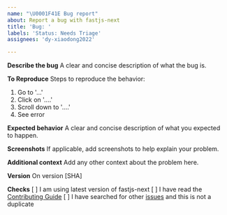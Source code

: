 ```yaml
---
name: "\U0001F41E Bug report"
about: Report a bug with fastjs-next
title: 'Bug: '
labels: 'Status: Needs Triage'
assignees: 'dy-xiaodong2022'

---
```


**Describe the bug**
A clear and concise description of what the bug is.

**To Reproduce**
Steps to reproduce the behavior:
1. Go to '...'
2. Click on '....'
3. Scroll down to '....'
4. See error

**Expected behavior**
A clear and concise description of what you expected to happen.

**Screenshots**
If applicable, add screenshots to help explain your problem.

**Additional context**
Add any other context about the problem here.

**Version**
On version [SHA]

**Checks**
[ ] I am using latest version of fastjs-next
[ ] I have read the [Contributing Guide](https://github.com/fastjs-team/fastjs-next/blob/main/CONTRIBUTE.md)
[ ] I have searched for other [issues](https://github.com/fastjs-team/fastjs-next/issues) and this is not a duplicate